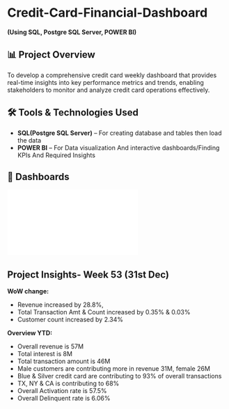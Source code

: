 # Credit-Card-Financial-Dashboard
**(Using SQL, Postgre SQL Server, POWER BI)**


## 📊 Project Overview

To develop a comprehensive credit 
card weekly dashboard that 
provides real-time insights into key 
performance metrics and trends, 
enabling stakeholders to monitor 
and analyze credit card operations 
effectively.

## 🛠️ Tools & Technologies Used

- **SQL(Postgre SQL Server)** – For creating database and tables then load the data
- **POWER BI** – For Data visualization And interactive dashboards/Finding KPIs And Required Insights

## 📸 Dashboards

![Dashboard](./credit_card_financial_report.pdf)


## Project Insights- Week 53 (31st Dec) 
**WoW change:** 
- Revenue increased by 28.8%, 
- Total Transaction Amt & Count increased by 0.35% & 0.03% 
- Customer count increased by 2.34%

**Overview YTD:** 
- Overall revenue is 57M 
- Total interest is 8M 
- Total transaction amount is 46M
- Male customers are contributing more in revenue 31M, female 26M 
- Blue & Silver credit card are contributing to 93% of overall transactions 
- TX, NY & CA is contributing to 68% 
- Overall Activation rate is 57.5% 
- Overall Delinquent rate is 6.06%
